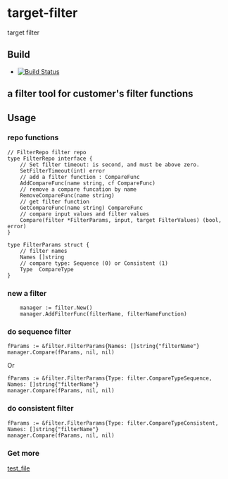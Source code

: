 # target-filter
target filter

## Build

* [![Build Status](https://travis-ci.org/go-trellis/filters.png)](https://travis-ci.org/go-trellis/filters)

## a filter tool for customer's filter functions 


## Usage


### repo functions

```golang
// FilterRepo filter repo
type FilterRepo interface {
	// Set filter timeout: is second, and must be above zero.
	SetFilterTimeout(int) error
	// add a filter function : CompareFunc
	AddCompareFunc(name string, cf CompareFunc)
	// remove a compare funcation by name
	RemoveCompareFunc(name string)
	// get filter function
	GetCompareFunc(name string) CompareFunc
	// compare input values and filter values
	Compare(filter *FilterParams, input, target FilterValues) (bool, error)
}

type FilterParams struct {
	// filter names
	Names []string
	// compare type: Sequence (0) or Consistent (1)
	Type  CompareType
}
```


### new a filter

```golang
	manager := filter.New()
	manager.AddFilterFunc(filterName, filterNameFunction)
```


### do sequence filter

```golang
fParams := &filter.FilterParams{Names: []string{"filterName"}
manager.Compare(fParams, nil, nil)
```

Or

```golang
fParams := &filter.FilterParams{Type: filter.CompareTypeSequence, Names: []string{"filterName"}
manager.Compare(fParams, nil, nil)
```

### do consistent filter

```golang
fParams := &filter.FilterParams{Type: filter.CompareTypeConsistent, Names: []string{"filterName"}
manager.Compare(fParams, nil, nil)
```

### Get more

[test_file](filter_test.go)
